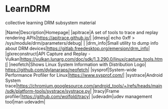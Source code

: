 # LearnDRM
collective learning DRM subsystem material


|Name|Description|Homepage|
|apitrace|A set of tools to trace and replay rendering APIs|https://apitrace.github.io/|
|dmesg| echo 0xff > /sys/module/drm/parameters/debug| |
|drm_info|Small utility to dump info about DRM devices|https://gitlab.freedesktop.org/emersion/drm_info|
|glxreconstruct|API Capture and Replay - Vulkan|https://vulkan.lunarg.com/doc/sdk/1.3.290.0/linux/capture_tools.html|
|neofetch|Shows Linux System Information with Distribution Logo| https://github.com/dylanaraps/neofetch|
|sysprof|System-wide Performance Profiler for Linux|https://www.sysprof.com/|
|systrace|Android System trace|https://chromium.googlesource.com/android_tools/+/refs/heads/main/sdk/platform-tools/systrace/systrace.py|
|tracy|Frame profiler|https://github.com/wolfpld/tracy|
|udevadm|udev management tool|man udevadm|
